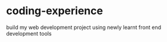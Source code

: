 # coding-experience
build my web development project using newly learnt front end development tools

